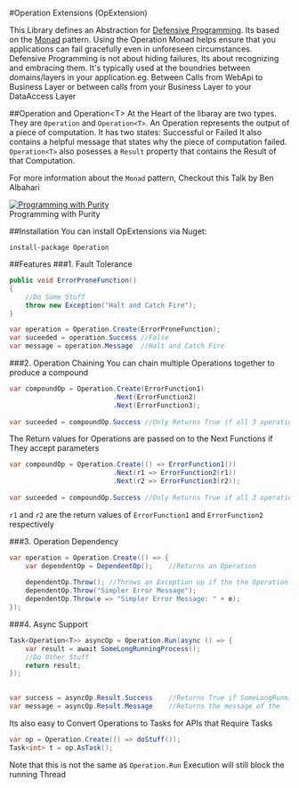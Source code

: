 #Operation Extensions (OpExtension)

This Library defines an Abstraction for [Defensive Programming](http://en.wikipedia.org/wiki/Defensive_programming). 
Its based on the [Monad](http://en.wikipedia.org/wiki/Monad_%28functional_programming%29) pattern.
Using the Operation Monad helps ensure that you applications can fail gracefully even in unforeseen circumstances.
Defensive Programming is not about hiding failures, Its about recognizing and embracing them. It's typically used at the boundries 
between domains/layers in your application.eg. Between Calls from WebApi to Business Layer or between calls from your Business Layer to your DataAccess Layer

##Operation and Operation&lt;T&gt;
At the Heart of the libaray are two types. They are `Operation` and `Operation<T>`. 
An Operation represents the output of a piece of computation. It has two states: Successful or Failed
It also contains a helpful message that states why the piece of computation failed. `Operation<T>` 
also posesses a `Result` property that contains the Result of that Computation.

For more information about the `Monad` pattern, Checkout this Talk by Ben Albahari

[![Programming with Purity](http://img.youtube.com/vi/aZCzG2I8Hds/mqdefault.jpg)](http://www.youtube.com/watch?v=aZCzG2I8Hds)<br/>
Programming with Purity

##Installation 
You can install OpExtensions via Nuget:

<code>install-package Operation</code>

##Features
###1. Fault Tolerance

```csharp
public void ErrorProneFunction()
{
	//Do Some Stuff
	throw new Exception("Halt and Catch Fire");
}

var operation = Operation.Create(ErrorProneFunction);
var suceeded = operation.Success //False
var message = operation.Message  //Halt and Catch Fire
```

###2. Operation Chaining
You can chain multiple Operations together to produce a compound 

```csharp
var compoundOp = Operation.Create(ErrorFunction1)
						  .Next(ErrorFunction2)
						  .Next(ErrorFunction3);
							  
var suceeded = compoundOp.Success //Only Returns True if all 3 operations Succeeded
```

The Return values for Operations are passed on to the Next Functions if They accept parameters

```csharp
var compoundOp = Operation.Create(() => ErrorFunction1())
						  .Next(r1 => ErrorFunction2(r1))
						  .Next(r2 => ErrorFunction3(r2));
						  							  
var suceeded = compoundOp.Success //Only Returns True if all 3 operations Succeeded
```
`r1` and `r2` are the return values of `ErrorFunction1` and `ErrorFunction2` respectively

###3. Operation Dependency

```csharp
var operation = Operation.Create(() => {
	var dependentOp = DependentOp();	//Returns an Operation
		
	dependentOp.Throw(); //Throws an Exception up if the the Operation did not succeed
	dependentOp.Throw("Simpler Error Message");
	dependentOp.Throw(e => "Simpler Error Message: " + e);
});
```

###4. Async Support
```csharp
Task<Operation<T>> asyncOp = Operation.Run(async () => {
	var result = await SomeLongRunningProcess();
	//Do Other Stuff
	return result;
});
	

var success = asyncOp.Result.Success	//Returns True if SomeLongRunningProcess() suceeds
var message = asyncOp.Result.Message	//Returns the message of the 
```

Its also easy to Convert Operations to Tasks for APIs that Require Tasks

```csharp
var op = Operation.Create(() => doStuff());
Task<int> t = op.AsTask();
```

Note that this is not the same as `Operation.Run` Execution will still block the running Thread